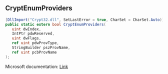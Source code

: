 ## CryptEnumProviders

```csharp
[DllImport("Crypt32.dll", SetLastError = true, CharSet = CharSet.Auto)]
public static extern bool CryptEnumProviders(
   uint dwIndex,
   IntPtr pdwReserved,
   uint dwFlags,
   ref uint pdwProvType,
   StringBuilder pszProvName,
   ref uint pcbProvName
);
```

Microsoft documentation: [Link](https://docs.microsoft.com/en-us/windows/win32/api/wincrypt/nf-wincrypt-cryptenumprovidersw)
